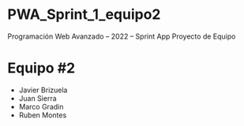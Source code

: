 # PWA_Sprint_1_equipo2
Programación Web Avanzado – 2022 – Sprint App Proyecto de Equipo

# Equipo #2
- Javier Brizuela
- Juan Sierra
- Marco Gradin
- Ruben Montes